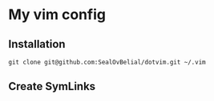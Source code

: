My vim config
=============

Installation
------------

`git clone git@github.com:SealOvBelial/dotvim.git ~/.vim`

Create SymLinks
---------------
